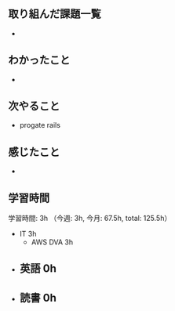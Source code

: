 ## 取り組んだ課題一覧
- 
## わかったこと
-
## 次やること
- progate rails
## 感じたこと
- 
## 学習時間
学習時間: 3h （今週: 3h, 今月: 67.5h, total: 125.5h）
- IT 3h
  - AWS DVA 3h
- 英語 0h
  - 
- 読書 0h
  - 
